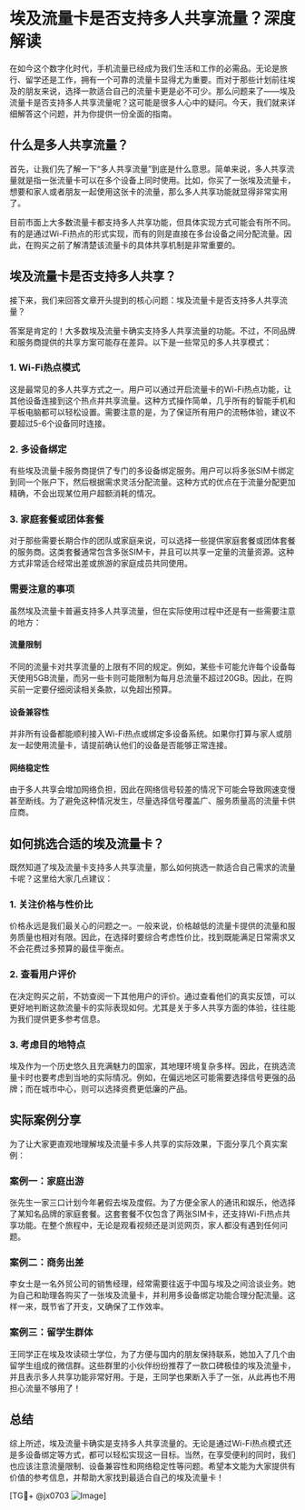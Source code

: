 # 埃及流量卡是否支持多人共享流量？深度解读

在如今这个数字化时代，手机流量已经成为我们生活和工作的必需品。无论是旅行、留学还是工作，拥有一个可靠的流量卡显得尤为重要。而对于那些计划前往埃及的朋友来说，选择一款适合自己的流量卡更是必不可少。那么问题来了——埃及流量卡是否支持多人共享流量呢？这可能是很多人心中的疑问。今天，我们就来详细解答这个问题，并为你提供一份全面的指南。

## 什么是多人共享流量？

首先，让我们先了解一下“多人共享流量”到底是什么意思。简单来说，多人共享流量就是指一张流量卡可以在多个设备上同时使用。比如，你买了一张埃及流量卡，想要和家人或者朋友一起使用这张卡的流量，那么多人共享功能就显得非常实用了。

目前市面上大多数流量卡都支持多人共享功能，但具体实现方式可能会有所不同。有的是通过Wi-Fi热点的形式实现，而有的则是直接在多台设备之间分配流量。因此，在购买之前了解清楚该流量卡的具体共享机制是非常重要的。

## 埃及流量卡是否支持多人共享？

接下来，我们来回答文章开头提到的核心问题：埃及流量卡是否支持多人共享流量？

答案是肯定的！大多数埃及流量卡确实支持多人共享流量的功能。不过，不同品牌和服务商提供的共享方案可能存在差异。以下是一些常见的多人共享模式：

### 1. Wi-Fi热点模式
这是最常见的多人共享方式之一。用户可以通过开启流量卡的Wi-Fi热点功能，让其他设备连接到这个热点并共享流量。这种方式操作简单，几乎所有的智能手机和平板电脑都可以轻松设置。需要注意的是，为了保证所有用户的流畅体验，建议不要超过5-6个设备同时连接。

### 2. 多设备绑定
有些埃及流量卡服务商提供了专门的多设备绑定服务。用户可以将多张SIM卡绑定到同一个账户下，然后根据需求灵活分配流量。这种方式的优点在于流量分配更加精确，不会出现某位用户超额消耗的情况。

### 3. 家庭套餐或团体套餐
对于那些需要长期合作的团队或家庭来说，可以选择一些提供家庭套餐或团体套餐的服务商。这类套餐通常包含多张SIM卡，并且可以共享一定量的流量资源。这种方式非常适合经常出差或旅游的家庭成员共同使用。

### 需要注意的事项
虽然埃及流量卡普遍支持多人共享流量，但在实际使用过程中还是有一些需要注意的地方：

#### 流量限制
不同的流量卡对共享流量的上限有不同的规定。例如，某些卡可能允许每个设备每天使用5GB流量，而另一些卡则可能限制为每月总流量不超过20GB。因此，在购买前一定要仔细阅读相关条款，以免超出预算。

#### 设备兼容性
并非所有设备都能顺利接入Wi-Fi热点或绑定多设备系统。如果你打算与家人或朋友一起使用流量卡，请提前确认他们的设备是否能够正常连接。

#### 网络稳定性
由于多人共享会增加网络负担，因此在网络信号较差的情况下可能会导致网速变慢甚至断线。为了避免这种情况发生，尽量选择信号覆盖广、服务质量高的流量卡供应商。

## 如何挑选合适的埃及流量卡？

既然知道了埃及流量卡支持多人共享流量，那么如何挑选一款适合自己需求的流量卡呢？这里给大家几点建议：

### 1. 关注价格与性价比
价格永远是我们最关心的问题之一。一般来说，价格越低的流量卡提供的流量和服务质量也相对有限。因此，在选择时要综合考虑性价比，找到既能满足日常需求又不会花费过多预算的最佳平衡点。

### 2. 查看用户评价
在决定购买之前，不妨查阅一下其他用户的评价。通过查看他们的真实反馈，可以更好地判断这款流量卡的实际表现如何。尤其是关于多人共享方面的体验，往往能为我们提供更多参考信息。

### 3. 考虑目的地特点
埃及作为一个历史悠久且充满魅力的国家，其地理环境复杂多样。因此，在挑选流量卡时也要考虑到当地的实际情况。例如，在偏远地区可能需要选择信号更强的品牌；而在城市中心，则可以选择资费更低廉的产品。

## 实际案例分享

为了让大家更直观地理解埃及流量卡多人共享的实际效果，下面分享几个真实案例：

### 案例一：家庭出游
张先生一家三口计划今年暑假去埃及度假。为了方便全家人的通讯和娱乐，他选择了某知名品牌的家庭套餐。这套套餐不仅包含了两张SIM卡，还支持Wi-Fi热点共享功能。在整个旅程中，无论是观看视频还是浏览网页，家人都没有遇到任何问题。

### 案例二：商务出差
李女士是一名外贸公司的销售经理，经常需要往返于中国与埃及之间洽谈业务。她为自己和助理各购买了一张埃及流量卡，并利用多设备绑定功能合理分配流量。这样一来，既节省了开支，又确保了工作效率。

### 案例三：留学生群体
王同学正在埃及攻读硕士学位，为了方便与国内的朋友保持联系，她加入了几个由留学生组成的微信群。这些群里的小伙伴纷纷推荐了一款口碑极佳的埃及流量卡，并且表示多人共享功能非常好用。于是，王同学也果断入手了一张，从此再也不用担心流量不够用了！

## 总结

综上所述，埃及流量卡确实是支持多人共享流量的。无论是通过Wi-Fi热点模式还是多设备绑定等方式，都可以轻松实现这一目标。当然，在享受便利的同时，我们也应该注意流量限制、设备兼容性和网络稳定性等问题。希望本文能为大家提供有价值的参考信息，并帮助大家找到最适合自己的埃及流量卡！

[TG💪+ @jx0703 ![Image](https://github.com/user-attachments/assets/dbca1d08-cadb-493c-b0ec-ad6f7a83f270)]